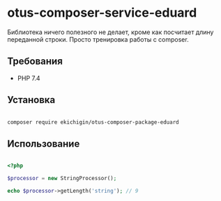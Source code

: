 # otus-composer-service-eduard

 Библиотека ничего полезного не делает, кроме как посчитает длину переданной строки. Просто тренировка работы с composer. 
 
## Требования

- PHP 7.4

## Установка

```bash

composer require ekichigin/otus-composer-package-eduard

```

## Использование

```php

<?php

$processor = new StringProcessor();

echo $processor->getLength('string'); // 9

```
